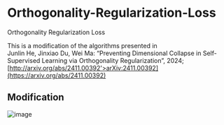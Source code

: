 # Orthogonality-Regularization-Loss
Orthogonality Regularization Loss

This is a modification of the algorithms presented in  
Junlin He, Jinxiao Du, Wei Ma: “Preventing Dimensional Collapse in Self-Supervised Learning via Orthogonality Regularization”, 2024; [http://arxiv.org/abs/2411.00392'>arXiv:2411.00392](https://arxiv.org/abs/2411.00392)

## Modification

![image](https://github.com/user-attachments/assets/67261c34-50e0-45d1-a273-e63cba381bf5)
